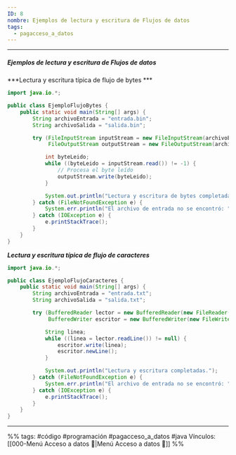 ```yaml
---
ID: 8
nombre: Ejemplos de lectura y escritura de Flujos de datos
tags:
  - pagacceso_a_datos
---
```

___
##### Ejemplos de lectura y escritura de Flujos de datos

***Lectura y escritura típica de flujo de bytes  ***

```java
import java.io.*;

public class EjemploFlujoBytes {
    public static void main(String[] args) {
        String archivoEntrada = "entrada.bin";
        String archivoSalida = "salida.bin";

        try (FileInputStream inputStream = new FileInputStream(archivoEntrada);
             FileOutputStream outputStream = new FileOutputStream(archivoSalida)) {

            int byteLeido;
            while ((byteLeido = inputStream.read()) != -1) {
                // Procesa el byte leído
                outputStream.write(byteLeido);
            }

            System.out.println("Lectura y escritura de bytes completadas.");
        } catch (FileNotFoundException e) {
            System.err.println("El archivo de entrada no se encontró: " + e.getMessage());
        } catch (IOException e) {
            e.printStackTrace();
        }
    }
}

```


***Lectura y escritura típica de flujo de caracteres***
```java
import java.io.*;

public class EjemploFlujoCaracteres {
    public static void main(String[] args) {
        String archivoEntrada = "entrada.txt";
        String archivoSalida = "salida.txt";

        try (BufferedReader lector = new BufferedReader(new FileReader(archivoEntrada));
             BufferedWriter escritor = new BufferedWriter(new FileWriter(archivoSalida))) {

            String linea;
            while ((linea = lector.readLine()) != null) {
                escritor.write(linea);
                escritor.newLine();
            }

            System.out.println("Lectura y escritura completadas.");
        } catch (FileNotFoundException e) {
            System.err.println("El archivo de entrada no se encontró: " + e.getMessage());
        } catch (IOException e) {
            e.printStackTrace();
        }
    }
}

```







___
%%
tags: #código #programación #pagacceso_a_datos  #java
Vínculos:  [[000-Menú Acceso a datos 📃|Menú Acceso a datos 📃]]
%%